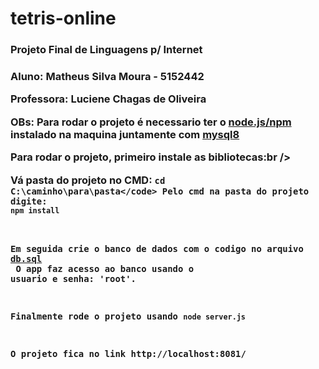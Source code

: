 # tetris-online

<h3>Projeto Final de Linguagens p/ Internet<h3>

Aluno: Matheus Silva Moura - 5152442

Professora: Luciene Chagas de Oliveira

<b>OBs:</b>
Para rodar o projeto é necessario ter o <a href="https://nodejs.org/en/">node.js/npm</a> instalado na maquina juntamente com <a href="https://www.mysql.com/">mysql8</a><br />

Para rodar o projeto, primeiro instale as bibliotecas:br />

Vá pasta do projeto no CMD: <code>cd C:\caminho\para\pasta\</code>
Pelo cmd na pasta do projeto digite: <code>npm install</code>

Em seguida crie o banco de dados com o codigo no arquivo <a href="./db.sql">db.sql</a><br />
O app faz acesso ao banco usando o usuario e senha: 'root'.<br />

Finalmente rode o projeto usando <code>node server.js</code>

O projeto fica no link http://localhost:8081/
